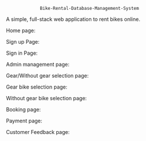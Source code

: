                  Bike-Rental-Database-Management-System

A simple, full-stack web application to rent bikes online.

Home page:














Sign up Page:














Sign in Page:










Admin management page:











Gear/Without gear selection page:














Gear bike selection page:













Without gear bike selection page:  









Booking page:









Payment page:

Customer Feedback page:
